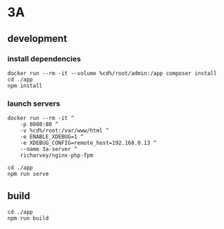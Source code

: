 # 3A


## development

### install dependencies
```
docker run --rm -it --volume %cd%/root/admin:/app composer install
cd ./app
npm install
```

### launch servers
```
docker run --rm -it ^
    -p 8080:80 ^
    -v %cd%/root:/var/www/html ^
    -e ENABLE_XDEBUG=1 ^
    -e XDEBUG_CONFIG=remote_host=192.168.0.13 ^
    --name 3a-server ^
    richarvey/nginx-php-fpm
```
```
cd ./app
npm run serve
```


## build
```
cd ./app
npm run build
```